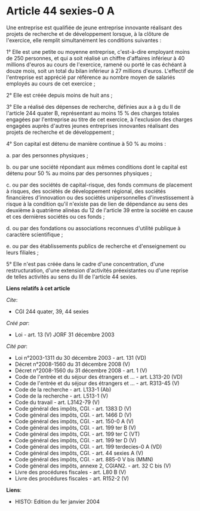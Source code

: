 # Article 44 sexies-0 A

Une entreprise est qualifiée de jeune entreprise innovante réalisant des projets de recherche et de développement lorsque, à
la clôture de l'exercice, elle remplit simultanément les conditions suivantes :

1° Elle est une petite ou moyenne entreprise, c'est-à-dire employant moins de 250 personnes, et qui a soit réalisé un chiffre
d'affaires inférieur à 40 millions d'euros au cours de l'exercice, ramené ou porté le cas échéant à douze mois, soit un total
du bilan inférieur à 27 millions d'euros. L'effectif de l'entreprise est apprécié par référence au nombre moyen de salariés
employés au cours de cet exercice ;

2° Elle est créée depuis moins de huit ans ;

3° Elle a réalisé des dépenses de recherche, définies aux a à g du II de l'article 244 quater B, représentant au moins 15 %
des charges totales engagées par l'entreprise au titre de cet exercice, à l'exclusion des charges engagées auprès d'autres
jeunes entreprises innovantes réalisant des projets de recherche et de développement ;

4° Son capital est détenu de manière continue à 50 % au moins :

a. par des personnes physiques ;

b. ou par une société répondant aux mêmes conditions dont le capital est détenu pour 50 % au moins par des personnes
physiques ;

c. ou par des sociétés de capital-risque, des fonds communs de placement à risques, des sociétés de développement régional,
des sociétés financières d'innovation ou des sociétés unipersonnelles d'investissement à risque à la condition qu'il n'existe
pas de lien de dépendance au sens des deuxième à quatrième alinéas du 12 de l'article 39 entre la société en cause et ces
dernières sociétés ou ces fonds ;

d. ou par des fondations ou associations reconnues d'utilité publique à caractère scientifique ;

e. ou par des établissements publics de recherche et d'enseignement ou leurs filiales ;

5° Elle n'est pas créée dans le cadre d'une concentration, d'une restructuration, d'une extension d'activités préexistantes
ou d'une reprise de telles activités au sens du III de l'article 44 sexies.

**Liens relatifs à cet article**

_Cite_:

  - CGI 244 quater, 39, 44 sexies

_Créé par_:

  - Loi - art. 13 (V) JORF 31 décembre 2003

_Cité par_:

  - Loi n°2003-1311 du 30 décembre 2003 - art. 131 (VD)
  - Décret n°2008-1560 du 31 décembre 2008 (V)
  - Décret n°2008-1560 du 31 décembre 2008 - art. 1 (V)
  - Code de l'entrée et du séjour des étrangers et ... - art. L313-20 (VD)
  - Code de l'entrée et du séjour des étrangers et ... - art. R313-45 (V)
  - Code de la recherche - art. L133-1 (Ab)
  - Code de la recherche - art. L513-1 (V)
  - Code du travail - art. L3142-79 (V)
  - Code général des impôts, CGI. - art. 1383 D (V)
  - Code général des impôts, CGI. - art. 1466 D (V)
  - Code général des impôts, CGI. - art. 150-0 A (V)
  - Code général des impôts, CGI. - art. 199 ter B (V)
  - Code général des impôts, CGI. - art. 199 ter C (VT)
  - Code général des impôts, CGI. - art. 199 ter D (V)
  - Code général des impôts, CGI. - art. 199 terdecies-0 A (VD)
  - Code général des impôts, CGI. - art. 44 sexies A (V)
  - Code général des impôts, CGI. - art. 885-0 V bis (MMN)
  - Code général des impôts, annexe 2, CGIAN2. - art. 32 C bis (V)
  - Livre des procédures fiscales - art. L80 B (V)
  - Livre des procédures fiscales - art. R152-2 (V)

**Liens**:

  - HISTO: Edition du 1er janvier 2004
